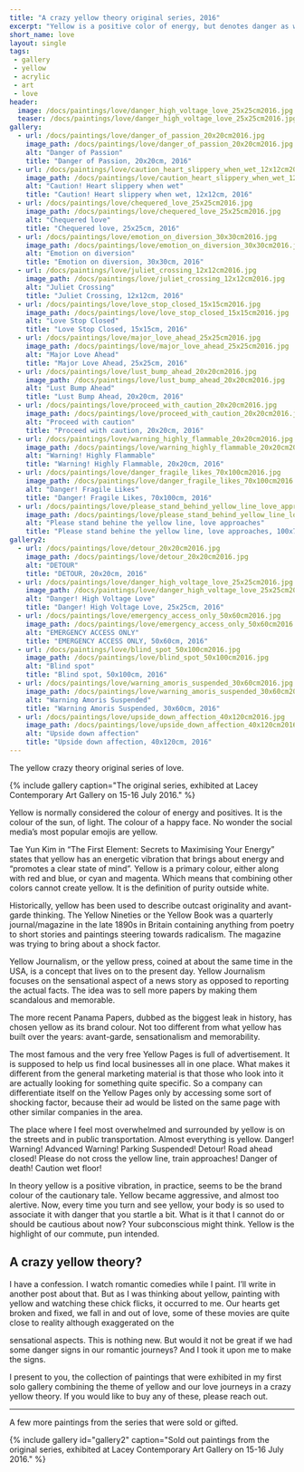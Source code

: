 ```yaml
---
title: "A crazy yellow theory original series, 2016"
excerpt: "Yellow is a positive color of energy, but denotes danger as well. In this series, I explore yellow attributes of love."
short_name: love
layout: single
tags:
 - gallery
 - yellow
 - acrylic
 - art
 - love
header:
  image: /docs/paintings/love/danger_high_voltage_love_25x25cm2016.jpg
  teaser: /docs/paintings/love/danger_high_voltage_love_25x25cm2016.jpg
gallery: 
  - url: /docs/paintings/love/danger_of_passion_20x20cm2016.jpg
    image_path: /docs/paintings/love/danger_of_passion_20x20cm2016.jpg
    alt: "Danger of Passion"
    title: "Danger of Passion, 20x20cm, 2016"
  - url: /docs/paintings/love/caution_heart_slippery_when_wet_12x12cm2016.jpg
    image_path: /docs/paintings/love/caution_heart_slippery_when_wet_12x12cm2016.jpg
    alt: "Caution! Heart slippery when wet"
    title: "Caution! Heart slippery when wet, 12x12cm, 2016"  
  - url: /docs/paintings/love/chequered_love_25x25cm2016.jpg
    image_path: /docs/paintings/love/chequered_love_25x25cm2016.jpg
    alt: "Chequered love"
    title: "Chequered love, 25x25cm, 2016"
  - url: /docs/paintings/love/emotion_on_diversion_30x30cm2016.jpg
    image_path: /docs/paintings/love/emotion_on_diversion_30x30cm2016.jpg
    alt: "Emotion on diversion"
    title: "Emotion on diversion, 30x30cm, 2016"
  - url: /docs/paintings/love/juliet_crossing_12x12cm2016.jpg
    image_path: /docs/paintings/love/juliet_crossing_12x12cm2016.jpg
    alt: "Juliet Crossing"
    title: "Juliet Crossing, 12x12cm, 2016"
  - url: /docs/paintings/love/love_stop_closed_15x15cm2016.jpg
    image_path: /docs/paintings/love/love_stop_closed_15x15cm2016.jpg
    alt: "Love Stop Closed"
    title: "Love Stop Closed, 15x15cm, 2016"  
  - url: /docs/paintings/love/major_love_ahead_25x25cm2016.jpg
    image_path: /docs/paintings/love/major_love_ahead_25x25cm2016.jpg
    alt: "Major Love Ahead"
    title: "Major Love Ahead, 25x25cm, 2016" 
  - url: /docs/paintings/love/lust_bump_ahead_20x20cm2016.jpg
    image_path: /docs/paintings/love/lust_bump_ahead_20x20cm2016.jpg
    alt: "Lust Bump Ahead"
    title: "Lust Bump Ahead, 20x20cm, 2016" 
  - url: /docs/paintings/love/proceed_with_caution_20x20cm2016.jpg
    image_path: /docs/paintings/love/proceed_with_caution_20x20cm2016.jpg
    alt: "Proceed with caution"
    title: "Proceed with caution, 20x20cm, 2016"      
  - url: /docs/paintings/love/warning_highly_flammable_20x20cm2016.jpg
    image_path: /docs/paintings/love/warning_highly_flammable_20x20cm2016.jpg
    alt: "Warning! Highly Flammable"
    title: "Warning! Highly Flammable, 20x20cm, 2016" 
  - url: /docs/paintings/love/danger_fragile_likes_70x100cm2016.jpg
    image_path: /docs/paintings/love/danger_fragile_likes_70x100cm2016.jpg
    alt: "Danger! Fragile Likes"
    title: "Danger! Fragile Likes, 70x100cm, 2016"  
  - url: /docs/paintings/love/please_stand_behind_yellow_line_love_approaches_100x70cm2016.jpg
    image_path: /docs/paintings/love/please_stand_behind_yellow_line_love_approaches_100x70cm2016.jpg
    alt: "Please stand behine the yellow line, love approaches"
    title: "Please stand behine the yellow line, love approaches, 100x70cm, 2016"  
gallery2: 
  - url: /docs/paintings/love/detour_20x20cm2016.jpg
    image_path: /docs/paintings/love/detour_20x20cm2016.jpg
    alt: "DETOUR"
    title: "DETOUR, 20x20cm, 2016"
  - url: /docs/paintings/love/danger_high_voltage_love_25x25cm2016.jpg
    image_path: /docs/paintings/love/danger_high_voltage_love_25x25cm2016.jpg
    alt: "Danger! High Voltage Love"
    title: "Danger! High Voltage Love, 25x25cm, 2016" 
  - url: /docs/paintings/love/emergency_access_only_50x60cm2016.jpg
    image_path: /docs/paintings/love/emergency_access_only_50x60cm2016.jpg
    alt: "EMERGENCY ACCESS ONLY"
    title: "EMERGENCY ACCESS ONLY, 50x60cm, 2016"
  - url: /docs/paintings/love/blind_spot_50x100cm2016.jpg
    image_path: /docs/paintings/love/blind_spot_50x100cm2016.jpg
    alt: "Blind spot"
    title: "Blind spot, 50x100cm, 2016"
  - url: /docs/paintings/love/warning_amoris_suspended_30x60cm2016.jpg
    image_path: /docs/paintings/love/warning_amoris_suspended_30x60cm2016.jpg
    alt: "Warning Amoris Suspended"
    title: "Warning Amoris Suspended, 30x60cm, 2016" 
  - url: /docs/paintings/love/upside_down_affection_40x120cm2016.jpg
    image_path: /docs/paintings/love/upside_down_affection_40x120cm2016.jpg
    alt: "Upside down affection"
    title: "Upside down affection, 40x120cm, 2016"  
---
```


The yellow crazy theory original series of love. 

{% include gallery caption="The original series, exhibited at Lacey Contemporary Art Gallery on 15-16 July 2016." %}

Yellow is normally considered the colour of energy and positives. It is the colour of the sun, of light. The colour of a happy face. No wonder the social media’s most popular emojis are yellow.

Tae Yun Kim in “The First Element: Secrets to Maximising Your Energy” states that yellow has an energetic vibration that brings about energy and “promotes a clear state of mind”.
Yellow is a primary colour, either along with red and blue, or cyan and magenta. Which means that combining other colors cannot create yellow. It is the definition of purity outside white.

Historically, yellow has been used to describe outcast originality and avant-garde thinking. The Yellow Nineties or the Yellow Book was a quarterly journal/magazine in the late 1890s in Britain containing anything from poetry to short stories and paintings steering towards radicalism. The magazine was trying to bring about a shock factor.

Yellow Journalism, or the yellow press, coined at about the same time in the USA, is a concept that lives on to the present day. Yellow Journalism focuses on the sensational aspect of a news story as opposed to reporting the actual facts. The idea was to sell more papers by making them scandalous and memorable.

The more recent Panama Papers, dubbed as the biggest leak in history, has chosen yellow as its brand colour. Not too different from what yellow has built over the years: avant-garde, sensationalism and memorability.

The most famous and the very free Yellow Pages is full of advertisement. It is supposed to help us find local businesses all in one place. What makes it different from the general marketing material is that those who look into it are actually looking for something quite specific. So a company can differentiate itself on the Yellow Pages only by accessing some sort of shocking factor, because their ad would be listed on the same page with other similar companies in the area.

The place where I feel most overwhelmed and surrounded by yellow is on the streets and in public transportation. Almost everything is yellow. Danger! Warning! Advanced Warning! Parking Suspended! Detour! Road ahead closed! Please do not cross the yellow line, train approaches! Danger of death! Caution wet floor!

In theory yellow is a positive vibration, in practice, seems to be the brand colour of the cautionary tale. Yellow became aggressive, and almost too alertive. Now, every time you turn and see yellow, your body is so used to associate it with danger that you startle a bit. What is it that I cannot do or should be cautious about now? Your subconscious might think. Yellow is the highlight of our commute, pun intended.

## A crazy yellow theory?

I have a confession. I watch romantic comedies while I paint. I’ll write in another post about that. But as I was thinking about yellow, painting with yellow and watching these chick flicks, it occurred to me. Our hearts get broken and fixed, we fall in and out of love, some of these movies are quite close to reality although exaggerated on the

sensational aspects. This is nothing new. But would it not be great if we had some danger signs in our romantic journeys? And I took it upon me to make the signs.

I present to you, the collection of paintings that were exhibited in my first solo gallery combining the theme of yellow and our love journeys in a crazy yellow theory. If you would like to buy any of these, please reach out.

****
A few more paintings from the series that were sold or gifted.

{% include gallery id="gallery2" caption="Sold out paintings from the original series, exhibited at Lacey Contemporary Art Gallery on 15-16 July 2016." %}